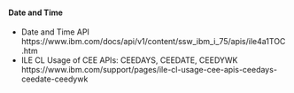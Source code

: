 <h4>Date and Time</h4>
<ul>
  <li>Date and Time API<br />https://www.ibm.com/docs/api/v1/content/ssw_ibm_i_75/apis/ile4a1TOC.htm</li>
  <li>ILE CL Usage of CEE APIs: CEEDAYS, CEEDATE, CEEDYWK<br />
  https://www.ibm.com/support/pages/ile-cl-usage-cee-apis-ceedays-ceedate-ceedywk</li>
</ul>
